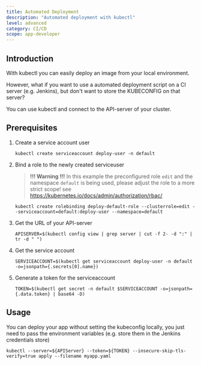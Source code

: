 ```yaml
---
title: Automated Deployment
description: "Automated deployment with kubectl"
level: advanced
category: CI/CD
scope: app-developer
---
```


## Introduction
With kubectl you can easily deploy an image from your local environment.

However, what if you want to use a automated deployment script on a CI server (e.g. Jenkins), but don't want to store 
the KUBECONFIG on that server?

You can use kubectl and connect to the API-server of your cluster.

## Prerequisites
1. Create a service account user
   ```
   kubectl create serviceaccount deploy-user -n default
   ```

2. Bind a role to the newly created serviceuser
   > **!!! Warning !!!** In this example the preconfigured role `edit` and the namespace `default` is being used, please adjust the role to a more strict scope! see https://kubernetes.io/docs/admin/authorization/rbac/
   ```
   kubectl create rolebinding deploy-default-role --clusterrole=edit --serviceaccount=default:deploy-user --namespace=default
   ```

3. Get the URL of your API-server
   ```
   APISERVER=$(kubectl config view | grep server | cut -f 2- -d ":" | tr -d " ")
   ```

4. Get the service account
   ```
   SERVICEACCOUNT=$(kubectl get serviceaccount deploy-user -n default -o=jsonpath={.secrets[0].name})
   ```

5. Generate a token for the serviceaccount
   ```
   TOKEN=$(kubectl get secret -n default $SERVICEACCOUNT -o=jsonpath={.data.token} | base64 -D)
   ```

## Usage
You can deploy your app without setting the kubeconfig locally, you just need to pass the environment variables (e.g. store them in the Jenkins credentials store)
  ```
  kubectl --server=${APIServer} --token=${TOKEN} --insecure-skip-tls-verify=true apply --filename myapp.yaml
  ```

